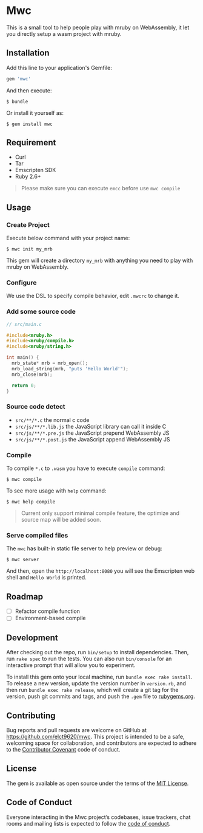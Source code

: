 # Mwc

This is a small tool to help people play with mruby on WebAssembly, it let you directly setup a wasm project with mruby.

## Installation

Add this line to your application's Gemfile:

```ruby
gem 'mwc'
```

And then execute:

    $ bundle

Or install it yourself as:

    $ gem install mwc

## Requirement

* Curl
* Tar
* Emscripten SDK
* Ruby 2.6+

> Please make sure you can execute `emcc` before use `mwc compile`

## Usage

### Create Project

Execute below command with your project name:

    $ mwc init my_mrb

This gem will create a directory `my_mrb` with anything you need to play with mruby on WebAssembly.

### Configure

We use the DSL to specify compile behavior, edit `.mwcrc` to change it.

### Add some source code

```c
// src/main.c

#include<mruby.h>
#include<mruby/compile.h>
#include<mruby/string.h>

int main() {
  mrb_state* mrb = mrb_open();
  mrb_load_string(mrb, "puts 'Hello World'");
  mrb_close(mrb);

  return 0;
}
```

### Source code detect

* `src/**/*.c` the normal c code
* `src/js/**/*.lib.js` the JavaScript library can call it inside C
* `src/js/**/*.pre.js` the JavaScript prepend WebAssembly JS
* `src/js/**/*.post.js` the JavaScript append WebAssembly JS

### Compile

To compile `*.c` to `.wasm` you have to execute `compile` command:

    $ mwc compile

To see more usage with `help` command:

    $ mwc help compile

> Current only support minimal compile feature, the optimize and source map will be added soon.

### Serve compiled files

The `mwc` has built-in static file server to help preview or debug:

    $ mwc server

And then, open the `http://localhost:8080` you will see the Emscripten web shell and `Hello World` is printed.

## Roadmap

* [ ] Refactor compile function
* [ ] Environment-based compile

## Development

After checking out the repo, run `bin/setup` to install dependencies. Then, run `rake spec` to run the tests. You can also run `bin/console` for an interactive prompt that will allow you to experiment.

To install this gem onto your local machine, run `bundle exec rake install`. To release a new version, update the version number in `version.rb`, and then run `bundle exec rake release`, which will create a git tag for the version, push git commits and tags, and push the `.gem` file to [rubygems.org](https://rubygems.org).

## Contributing

Bug reports and pull requests are welcome on GitHub at https://github.com/elct9620/mwc. This project is intended to be a safe, welcoming space for collaboration, and contributors are expected to adhere to the [Contributor Covenant](http://contributor-covenant.org) code of conduct.

## License

The gem is available as open source under the terms of the [MIT License](https://opensource.org/licenses/MIT).

## Code of Conduct

Everyone interacting in the Mwc project’s codebases, issue trackers, chat rooms and mailing lists is expected to follow the [code of conduct](https://github.com/elct9620/mwc/blob/master/CODE_OF_CONDUCT.md).
